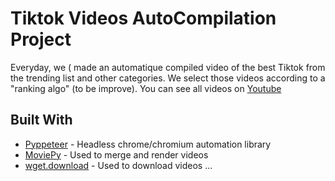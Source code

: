 # Tiktok  Videos AutoCompilation Project

Everyday, we ( made an automatique compiled video of the best Tiktok from the trending list and other categories. 
We select those videos according to a "ranking algo" (to be improve). You can see all videos on  [Youtube](https://www.youtube.com/channel/UCpbFh9sU36HmfcaCgTJeSgg)  

## Built With

* [Pyppeteer](https://miyakogi.github.io/pyppeteer/reference.html#) - Headless chrome/chromium automation library 
* [MoviePy](https://zulko.github.io/moviepy/) - Used to merge and render videos
* [wget.download](https://pypi.org/project/wget/) - Used to download videos 
...
